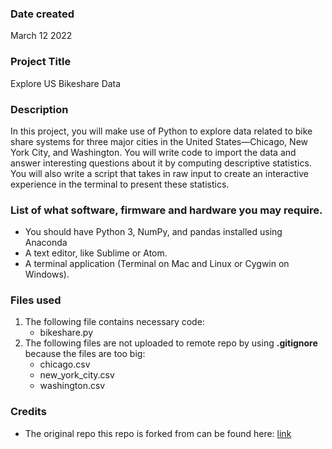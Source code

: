 ### Date created
March 12 2022

### Project Title
Explore US Bikeshare Data

### Description
In this project, you will make use of Python to explore data related to bike share systems for three major cities in the United States—Chicago, New York City, and Washington. You will write code to import the data and answer interesting questions about it by computing descriptive statistics. You will also write a script that takes in raw input to create an interactive experience in the terminal to present these statistics.

### List of what software, firmware and hardware you may require.
* You should have Python 3, NumPy, and pandas installed using Anaconda
* A text editor, like Sublime or Atom.
* A terminal application (Terminal on Mac and Linux or Cygwin on Windows).

### Files used
1. The following file contains necessary code:
   * bikeshare.py	
2. The following files are not uploaded to remote repo by using **.gitignore** because the files are too big:
   * chicago.csv
   * new_york_city.csv
   * washington.csv

### Credits
* The original repo this repo is forked from can be found here: [link](https://github.com/udacity/pdsnd_github.git "Git")
